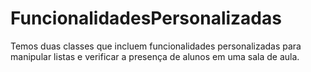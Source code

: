# FuncionalidadesPersonalizadas
 Temos duas classes que incluem funcionalidades personalizadas para manipular listas e verificar a presença de alunos em uma sala de aula.
